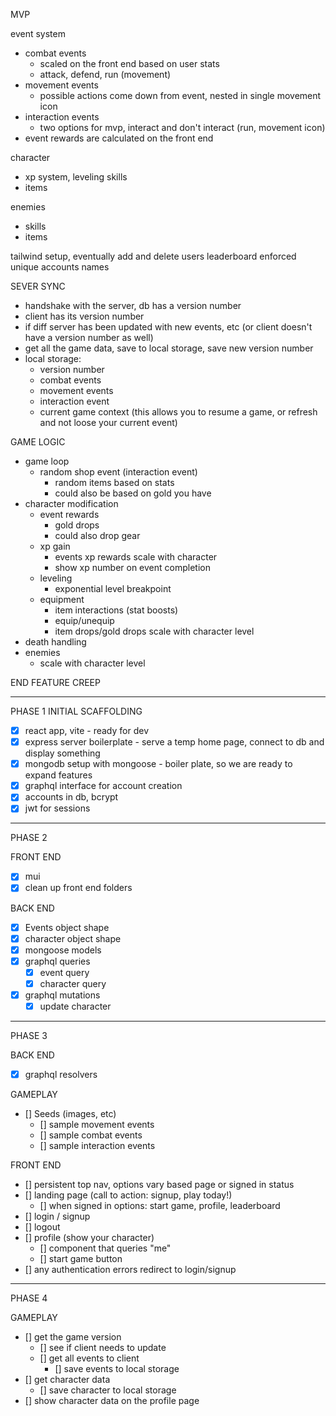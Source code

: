 MVP

event system
 - combat events
    - scaled on the front end based on user stats
    - attack, defend, run (movement)
 - movement events
    - possible actions come down from event, nested in single movement icon
 - interaction events
    - two options for mvp, interact and don't interact (run, movement icon)
 - event rewards are calculated on the front end

character 
 - xp system, leveling skills
 - items

enemies
 - skills
 - items
 
tailwind setup, eventually
add and delete users
leaderboard 
enforced unique accounts names

SEVER SYNC
 - handshake with the server, db has a version number
 - client has its version number
 - if diff server has been updated with new events, etc (or client doesn't have a version number as well)
 - get all the game data, save to local storage, save new version number
 - local storage:
   - version number
   - combat events
   - movement events
   - interaction event
   - current game context (this allows you to resume a game, or refresh and not loose your current event)

GAME LOGIC
 - game loop
   - random shop event (interaction event)
      - random items based on stats
      - could also be based on gold you have
 - character modification
   - event rewards
      - gold drops
      - could also drop gear
   - xp gain
      - events xp rewards scale with character
      - show xp number on event completion
   - leveling
      - exponential level breakpoint
   - equipment
      - item interactions (stat boosts)
      - equip/unequip 
      - item drops/gold drops scale with character level
 - death handling 
 - enemies
   - scale with character level

END FEATURE CREEP

-------------------------------------------------------------------

PHASE 1
INITIAL SCAFFOLDING
 - [x] react app, vite - ready for dev
 - [x] express server boilerplate - serve a temp home page, connect to db and display something
 - [x] mongodb setup with mongoose - boiler plate, so we are ready to expand features
 - [x] graphql interface for account creation
 - [x] accounts in db, bcrypt 
 - [x] jwt for sessions

-------------------------------------------------------------------

PHASE 2

FRONT END
 - [x] mui 
 - [x] clean up front end folders 

BACK END
 - [x] Events object shape
 - [x] character object shape
 - [x] mongoose models
 - [x] graphql queries
    - [x] event query
    - [x] character query
 - [x] graphql mutations
    - [x] update character

-------------------------------------------------------------------

PHASE 3

BACK END
 - [x] graphql resolvers

GAMEPLAY
 - [] Seeds (images, etc)
    - [] sample movement events 
    - [] sample combat events 
    - [] sample interaction events 

FRONT END
 - [] persistent top nav, options vary based page or signed in status
 - [] landing page (call to action: signup, play today!)
   - [] when signed in options: start game, profile, leaderboard
 - [] login / signup
 - [] logout
 - [] profile (show your character)
   - [] component that queries "me"
   - [] start game button
 - [] any authentication errors redirect to login/signup

-------------------------------------------------------------------

PHASE 4

GAMEPLAY
 - [] get the game version
   - [] see if client needs to update
   - [] get all events to client
      - [] save events to local storage
 - [] get character data
   - [] save character to local storage
 - [] show character data on the profile page
